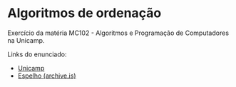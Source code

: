 # Algoritmos de ordenação
Exercício da matéria MC102 - Algoritmos e Programação de Computadores na Unicamp.

Links do enunciado:
- [Unicamp](http://ic.unicamp.br/~mc102/labs/roteiro-lab10.html)
- [Espelho (archive.is)](https://archive.fo/ZFeSQ)
